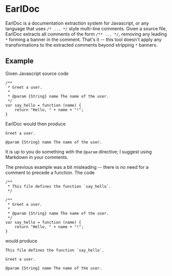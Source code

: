 # EarlDoc

EarlDoc is a documentation extraction system for Javascript, or any
language that uses `/* ... */` style multi-line comments. Given a
source file, EarlDoc extracts all comments of the form `/**
... */`, removing any leading `*` forming a banner in the
comment. That's it -- this tool doesn't apply any transformations to
the extracted comments beyond stripping `*` banners.

## Example

Given Javascript source code

    /**
     * Greet a user.
     *
     * @param {String} name The name of the user.
     */
    var say_hello = function (name) {
        return "Hello, " + name + "!";
    }
    
EarlDoc would then produce

    Greet a user.
    
    @param {String} name The name of the user.
    
It is up to you do something with the `@param` directive; I suggest
using Markdown in your comments.

The previous example was a bit misleading -- there is no need for a
comment to precede a function. The code

    /**
     * This file defines the function `say_hello`.
     */

    /**
     * Greet a user.
     *
     * @param {String} name The name of the user.
     */
    var say_hello = function (name) {
        return "Hello, " + name + "!";
    }

would produce

    This file defines the function `say_hello`.

    Greet a user.
    
    @param {String} name The name of the user.

